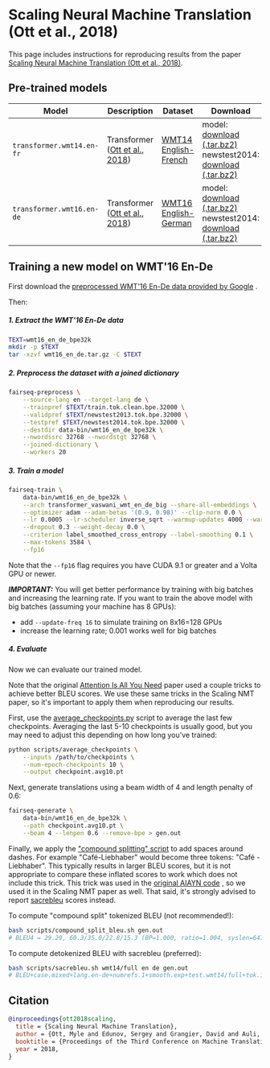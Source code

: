 # Scaling Neural Machine Translation (Ott et al., 2018)

This page includes instructions for reproducing results from the
paper [Scaling Neural Machine Translation (Ott et al., 2018)](https://arxiv.org/abs/1806.00187).

## Pre-trained models

Model | Description | Dataset | Download
---|---|---|---
`transformer.wmt14.en-fr` | Transformer <br> ([Ott et al., 2018](https://arxiv.org/abs/1806.00187)) | [WMT14 English-French](http://statmt.org/wmt14/translation-task.html#Download) | model: <br> [download (.tar.bz2)](https://dl.fbaipublicfiles.com/fairseq/models/wmt14.en-fr.joined-dict.transformer.tar.bz2) <br> newstest2014: <br> [download (.tar.bz2)](https://dl.fbaipublicfiles.com/fairseq/data/wmt14.en-fr.joined-dict.newstest2014.tar.bz2)
`transformer.wmt16.en-de` | Transformer <br> ([Ott et al., 2018](https://arxiv.org/abs/1806.00187)) | [WMT16 English-German](https://drive.google.com/uc?export=download&id=0B_bZck-ksdkpM25jRUN2X2UxMm8) | model: <br> [download (.tar.bz2)](https://dl.fbaipublicfiles.com/fairseq/models/wmt16.en-de.joined-dict.transformer.tar.bz2) <br> newstest2014: <br> [download (.tar.bz2)](https://dl.fbaipublicfiles.com/fairseq/data/wmt16.en-de.joined-dict.newstest2014.tar.bz2)

## Training a new model on WMT'16 En-De

First download
the [preprocessed WMT'16 En-De data provided by Google](https://drive.google.com/uc?export=download&id=0B_bZck-ksdkpM25jRUN2X2UxMm8)
.

Then:

##### 1. Extract the WMT'16 En-De data

```bash
TEXT=wmt16_en_de_bpe32k
mkdir -p $TEXT
tar -xzvf wmt16_en_de.tar.gz -C $TEXT
```

##### 2. Preprocess the dataset with a joined dictionary

```bash
fairseq-preprocess \
    --source-lang en --target-lang de \
    --trainpref $TEXT/train.tok.clean.bpe.32000 \
    --validpref $TEXT/newstest2013.tok.bpe.32000 \
    --testpref $TEXT/newstest2014.tok.bpe.32000 \
    --destdir data-bin/wmt16_en_de_bpe32k \
    --nwordssrc 32768 --nwordstgt 32768 \
    --joined-dictionary \
    --workers 20
```

##### 3. Train a model

```bash
fairseq-train \
    data-bin/wmt16_en_de_bpe32k \
    --arch transformer_vaswani_wmt_en_de_big --share-all-embeddings \
    --optimizer adam --adam-betas '(0.9, 0.98)' --clip-norm 0.0 \
    --lr 0.0005 --lr-scheduler inverse_sqrt --warmup-updates 4000 --warmup-init-lr 1e-07 \
    --dropout 0.3 --weight-decay 0.0 \
    --criterion label_smoothed_cross_entropy --label-smoothing 0.1 \
    --max-tokens 3584 \
    --fp16
```

Note that the `--fp16` flag requires you have CUDA 9.1 or greater and a Volta GPU or newer.

***IMPORTANT:*** You will get better performance by training with big batches and increasing the learning rate. If you
want to train the above model with big batches
(assuming your machine has 8 GPUs):

- add `--update-freq 16` to simulate training on 8x16=128 GPUs
- increase the learning rate; 0.001 works well for big batches

##### 4. Evaluate

Now we can evaluate our trained model.

Note that the original [Attention Is All You Need](https://arxiv.org/abs/1706.03762)
paper used a couple tricks to achieve better BLEU scores. We use these same tricks in the Scaling NMT paper, so it's
important to apply them when reproducing our results.

First, use the [average_checkpoints.py](/scripts/average_checkpoints.py) script to average the last few checkpoints.
Averaging the last 5-10 checkpoints is usually good, but you may need to adjust this depending on how long you've
trained:

```bash
python scripts/average_checkpoints \
    --inputs /path/to/checkpoints \
    --num-epoch-checkpoints 10 \
    --output checkpoint.avg10.pt
```

Next, generate translations using a beam width of 4 and length penalty of 0.6:

```bash
fairseq-generate \
    data-bin/wmt16_en_de_bpe32k \
    --path checkpoint.avg10.pt \
    --beam 4 --lenpen 0.6 --remove-bpe > gen.out
```

Finally, we apply the ["compound splitting" script](/scripts/compound_split_bleu.sh) to add spaces around dashes. For
example "Café-Liebhaber" would become three tokens:
"Café - Liebhaber". This typically results in larger BLEU scores, but it is not appropriate to compare these inflated
scores to work which does not include this trick. This trick was used in
the [original AIAYN code](https://github.com/tensorflow/tensor2tensor/blob/fc9335c0203685cbbfe2b30c92db4352d8f60779/tensor2tensor/utils/get_ende_bleu.sh)
, so we used it in the Scaling NMT paper as well. That said, it's strongly advised to
report [sacrebleu](https://github.com/mjpost/sacrebleu) scores instead.

To compute "compound split" tokenized BLEU (not recommended!):

```bash
bash scripts/compound_split_bleu.sh gen.out
# BLEU4 = 29.29, 60.3/35.0/22.8/15.3 (BP=1.000, ratio=1.004, syslen=64763, reflen=64496)
```

To compute detokenized BLEU with sacrebleu (preferred):

```bash
bash scripts/sacrebleu.sh wmt14/full en de gen.out
# BLEU+case.mixed+lang.en-de+numrefs.1+smooth.exp+test.wmt14/full+tok.13a+version.1.4.3 = 28.6 59.3/34.3/22.1/14.9 (BP = 1.000 ratio = 1.016 hyp_len = 63666 ref_len = 62688)
```

## Citation

```bibtex
@inproceedings{ott2018scaling,
  title = {Scaling Neural Machine Translation},
  author = {Ott, Myle and Edunov, Sergey and Grangier, David and Auli, Michael},
  booktitle = {Proceedings of the Third Conference on Machine Translation (WMT)},
  year = 2018,
}
```
